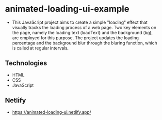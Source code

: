 # animated-loading-ui-example

- This JavaScript project aims to create a simple "loading" effect that visually tracks the loading process of a web page. Two key elements on the page, namely the loading text (loadText) and the background (bg), are employed for this purpose. The project updates the loading percentage and the background blur through the bluring function, which is called at regular intervals.

## Technologies

- HTML
- CSS
- JavaScript

## Netlify

- https://animated-loading-ui.netlify.app/
